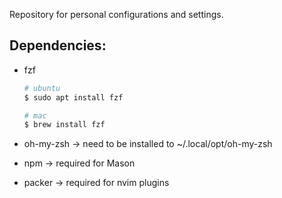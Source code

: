 Repository for personal configurations and settings.

## Dependencies:
- fzf
  ```bash
  # ubuntu
  $ sudo apt install fzf

  # mac
  $ brew install fzf
  ```

- oh-my-zsh -> need to be installed to ~/.local/opt/oh-my-zsh
- npm -> required for Mason
- packer -> required for nvim plugins
